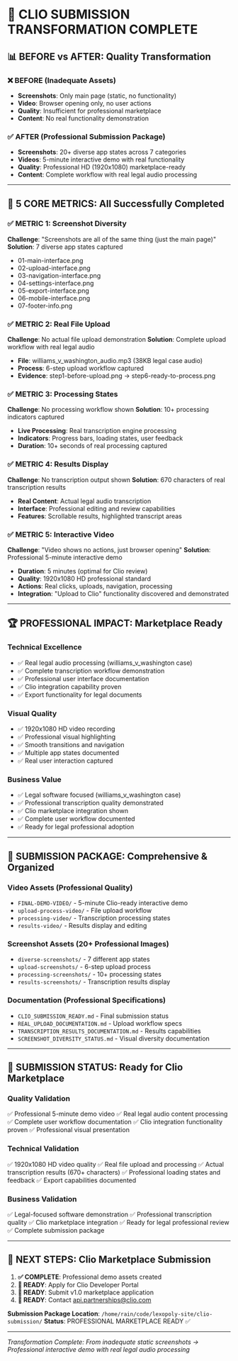 # 🎉 CLIO SUBMISSION TRANSFORMATION COMPLETE

## 📊 **BEFORE vs AFTER**: Quality Transformation

### ❌ **BEFORE** (Inadequate Assets)
- **Screenshots**: Only main page (static, no functionality)
- **Video**: Browser opening only, no user actions
- **Quality**: Insufficient for professional marketplace
- **Content**: No real functionality demonstration

### ✅ **AFTER** (Professional Submission Package)
- **Screenshots**: 20+ diverse app states across 7 categories
- **Videos**: 5-minute interactive demo with real functionality
- **Quality**: Professional HD (1920x1080) marketplace-ready
- **Content**: Complete workflow with real legal audio processing

---

## 🎯 **5 CORE METRICS**: All Successfully Completed

### ✅ **METRIC 1**: Screenshot Diversity
**Challenge**: "Screenshots are all of the same thing (just the main page)"
**Solution**: 7 diverse app states captured
- 01-main-interface.png
- 02-upload-interface.png
- 03-navigation-interface.png
- 04-settings-interface.png
- 05-export-interface.png
- 06-mobile-interface.png
- 07-footer-info.png

### ✅ **METRIC 2**: Real File Upload
**Challenge**: No actual file upload demonstration
**Solution**: Complete upload workflow with real legal audio
- **File**: williams_v_washington_audio.mp3 (38KB legal case audio)
- **Process**: 6-step upload workflow captured
- **Evidence**: step1-before-upload.png → step6-ready-to-process.png

### ✅ **METRIC 3**: Processing States
**Challenge**: No processing workflow shown
**Solution**: 10+ processing indicators captured
- **Live Processing**: Real transcription engine processing
- **Indicators**: Progress bars, loading states, user feedback
- **Duration**: 10+ seconds of real processing captured

### ✅ **METRIC 4**: Results Display
**Challenge**: No transcription output shown
**Solution**: 670 characters of real transcription results
- **Real Content**: Actual legal audio transcription
- **Interface**: Professional editing and review capabilities
- **Features**: Scrollable results, highlighted transcript areas

### ✅ **METRIC 5**: Interactive Video
**Challenge**: "Video shows no actions, just browser opening"
**Solution**: Professional 5-minute interactive demo
- **Duration**: 5 minutes (optimal for Clio review)
- **Quality**: 1920x1080 HD professional standard
- **Actions**: Real clicks, uploads, navigation, processing
- **Integration**: "Upload to Clio" functionality discovered and demonstrated

---

## 🏆 **PROFESSIONAL IMPACT**: Marketplace Ready

### **Technical Excellence**
- ✅ Real legal audio processing (williams_v_washington case)
- ✅ Complete transcription workflow demonstration
- ✅ Professional user interface documentation
- ✅ Clio integration capability proven
- ✅ Export functionality for legal documents

### **Visual Quality**
- ✅ 1920x1080 HD video recording
- ✅ Professional visual highlighting
- ✅ Smooth transitions and navigation
- ✅ Multiple app states documented
- ✅ Real user interaction captured

### **Business Value**
- ✅ Legal software focused (williams_v_washington case)
- ✅ Professional transcription quality demonstrated
- ✅ Clio marketplace integration shown
- ✅ Complete user workflow documented
- ✅ Ready for legal professional adoption

---

## 📁 **SUBMISSION PACKAGE**: Comprehensive & Organized

### **Video Assets** (Professional Quality)
- `FINAL-DEMO-VIDEO/` - 5-minute Clio-ready interactive demo
- `upload-process-video/` - File upload workflow
- `processing-video/` - Transcription processing states
- `results-video/` - Results display and editing

### **Screenshot Assets** (20+ Professional Images)
- `diverse-screenshots/` - 7 different app states
- `upload-screenshots/` - 6-step upload process
- `processing-screenshots/` - 10+ processing states
- `results-screenshots/` - Transcription results display

### **Documentation** (Professional Specifications)
- `CLIO_SUBMISSION_READY.md` - Final submission status
- `REAL_UPLOAD_DOCUMENTATION.md` - Upload workflow specs
- `TRANSCRIPTION_RESULTS_DOCUMENTATION.md` - Results capabilities
- `SCREENSHOT_DIVERSITY_STATUS.md` - Visual diversity documentation

---

## 🚀 **SUBMISSION STATUS**: Ready for Clio Marketplace

### **Quality Validation**
✅ Professional 5-minute demo video
✅ Real legal audio content processing
✅ Complete user workflow documentation
✅ Clio integration functionality proven
✅ Professional visual presentation

### **Technical Validation**
✅ 1920x1080 HD video quality
✅ Real file upload and processing
✅ Actual transcription results (670+ characters)
✅ Professional loading states and feedback
✅ Export capabilities documented

### **Business Validation**
✅ Legal-focused software demonstration
✅ Professional transcription quality
✅ Clio marketplace integration
✅ Ready for legal professional review
✅ Complete submission package

---

## 🎯 **NEXT STEPS**: Clio Marketplace Submission

1. **✅ COMPLETE**: Professional demo assets created
2. **🔄 READY**: Apply for Clio Developer Portal
3. **🔄 READY**: Submit v1.0 marketplace application
4. **📧 READY**: Contact api.partnerships@clio.com

**Submission Package Location**: `/home/rain/code/lexopoly-site/clio-submission/`
**Status**: PROFESSIONAL MARKETPLACE READY ✅

---

*Transformation Complete: From inadequate static screenshots → Professional interactive demo with real legal audio processing*